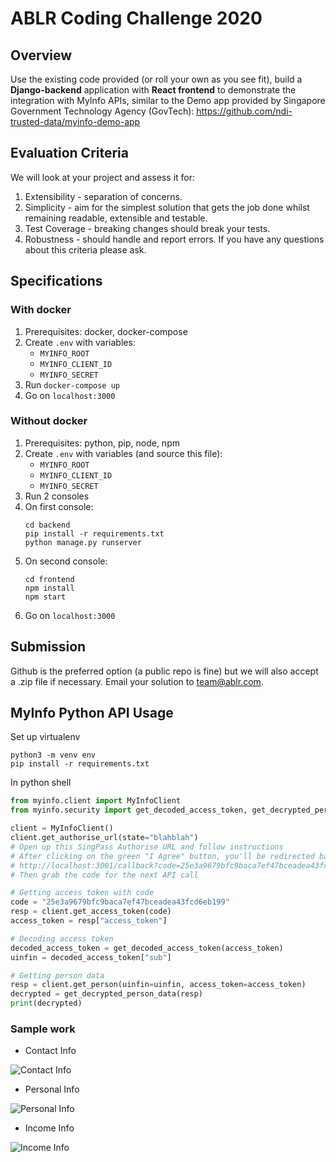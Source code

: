 ABLR Coding Challenge 2020
==========================

## Overview

Use the existing code provided (or roll your own as you see fit), build a **Django-backend** application with
**React frontend** to demonstrate the integration with MyInfo APIs, similar to the Demo app provided by 
Singapore Government Technology Agency (GovTech): https://github.com/ndi-trusted-data/myinfo-demo-app


## Evaluation Criteria

We will look at your project and assess it for:

1. Extensibility - separation of concerns.
2. Simplicity - aim for the simplest solution that gets the job done whilst remaining
readable, extensible and testable.
3. Test Coverage - breaking changes should break your tests.
4. Robustness - should handle and report errors.
If you have any questions about this criteria please ask.

## Specifications

### With docker
1. Prerequisites: docker, docker-compose
2. Create `.env` with variables:
    - `MYINFO_ROOT`
    - `MYINFO_CLIENT_ID` 
    - `MYINFO_SECRET`
2. Run `docker-compose up`
3. Go on `localhost:3000`

### Without docker
1. Prerequisites: python, pip, node, npm
2. Create `.env` with variables (and source this file):
    - `MYINFO_ROOT`
    - `MYINFO_CLIENT_ID` 
    - `MYINFO_SECRET`
3. Run 2 consoles
4. On first console: 
    ```
    cd backend
    pip install -r requirements.txt
    python manage.py runserver
    ```
5. On second console:
    ```
    cd frontend
    npm install
    npm start
    ```
6. Go on `localhost:3000`


## Submission

Github is the preferred option (a public repo is fine) but we will also accept a .zip file if
necessary. Email your solution to team@ablr.com.


## MyInfo Python API Usage

Set up virtualenv

```shell script
python3 -m venv env
pip install -r requirements.txt
```

In python shell

```python
from myinfo.client import MyInfoClient
from myinfo.security import get_decoded_access_token, get_decrypted_person_data

client = MyInfoClient()
client.get_authorise_url(state="blahblah")
# Open up this SingPass Authorise URL and follow instructions
# After clicking on the green "I Agree" button, you'll be redirected back to
# http://localhost:3001/callback?code=25e3a9679bfc9baca7ef47bceadea43fcd6eb199&state=blahblah
# Then grab the code for the next API call

# Getting access token with code
code = "25e3a9679bfc9baca7ef47bceadea43fcd6eb199"
resp = client.get_access_token(code)
access_token = resp["access_token"]

# Decoding access token
decoded_access_token = get_decoded_access_token(access_token)
uinfin = decoded_access_token["sub"]

# Getting person data
resp = client.get_person(uinfin=uinfin, access_token=access_token)
decrypted = get_decrypted_person_data(resp)
print(decrypted)
```

### Sample work

* Contact Info

![Contact Info](./sample/contact_info.png)

* Personal Info

![Personal Info](./sample/personal_info.png)

* Income Info

![Income Info](./sample/income_info.png)
